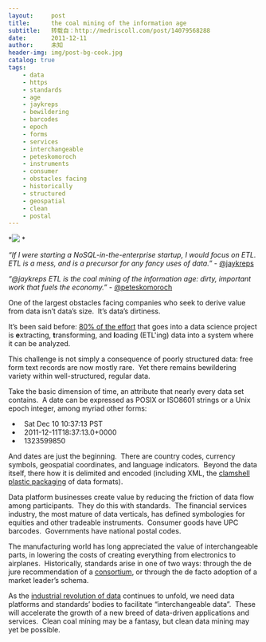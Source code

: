 ```yaml
---
layout:     post
title:      the coal mining of the information age
subtitle:   转载自：http://medriscoll.com/post/14079568288
date:       2011-12-11
author:     未知
header-img: img/post-bg-cook.jpg
catalog: true
tags:
    - data
    - https
    - standards
    - age
    - jaykreps
    - bewildering
    - barcodes
    - epoch
    - forms
    - services
    - interchangeable
    - peteskomoroch
    - instruments
    - consumer
    - obstacles facing
    - historically
    - structured
    - geospatial
    - clean
    - postal
---
```


*![](https://78.media.tumblr.com/1ead0b031e30ceb822b3680cf90d7226/tumblr_inline_n1sfpfGemI1qhkweo.jpg)
*

*“If I were starting a NoSQL-in-the-enterprise startup, I would focus on ETL. ETL is a mess, and is a precursor for any fancy uses of data.”* - [@jaykreps](https://twitter.com/#!/jaykreps/status/116519274146832385)

*“@jaykreps ETL is the coal mining of the information age: dirty, important work that fuels the economy.”* - [@peteskomoroch](https://twitter.com/#!/peteskomoroch/status/116527271153643520)

One of the largest obstacles facing companies who seek to derive value from data isn’t data’s size.  It’s data’s dirtiness.

It’s been said before: [80% of the effort](http://twitter.com/#!/jadler/status/141898071050162177) that goes into a data science project is **e**xtracting, **t**ransforming, and **l**oading (ETL'ing) data into a system where it can be analyzed.

This challenge is not simply a consequence of poorly structured data: free form text records are now mostly rare.  Yet there remains bewildering variety within well-structured, regular data.

Take the basic dimension of time, an attribute that nearly every data set contains.  A date can be expressed as POSIX or ISO8601 strings or a Unix epoch integer, among myriad other forms: 
-   Sat Dec 10 10:37:13 PST
-   2011-12-11T18:37:13.0+0000
-   1323599850

And dates are just the beginning.  There are country codes, currency symbols, geospatial coordinates, and language indicators.  Beyond the data itself, there how it is delimited and encoded (including XML, the [clamshell plastic packaging](https://t.umblr.com/redirect?z=http%3A%2F%2Fwww.dataspora.com%2F2009%2F08%2Fxml-and-big-data%2F&t=ODFjYTE5ZWU0YWMxMjgxY2Q3NzYzZjM0OTRmYmU4NDM1ZWU2Mjc0MCw4SnlMb3Bhbw%3D%3D&b=t%3A3o_BEoAnGUcLNS71OkCpqg&p=http%3A%2F%2Fmedriscoll.com%2Fpost%2F14079568288%2Fthe-coal-mining-of-the-information-age&m=1) of data formats).

Data platform businesses create value by reducing the friction of data flow among participants.  They do this with standards.  The financial services industry, the most mature of data verticals, has defined symbologies for equities and other tradeable instruments.  Consumer goods have UPC barcodes.  Governments have national postal codes.

The manufacturing world has long appreciated the value of interchangeable parts, in lowering the costs of creating everything from electronics to airplanes.  Historically, standards arise in one of two ways: through the de jure recommendation of a [consortium](https://t.umblr.com/redirect?z=http%3A%2F%2Fiso.org&t=MzJlZjI3NjY3ODY3ZDI2ODZmMGVmZjMzM2ExNzliOTMzNjY3Zjc5Niw4SnlMb3Bhbw%3D%3D&b=t%3A3o_BEoAnGUcLNS71OkCpqg&p=http%3A%2F%2Fmedriscoll.com%2Fpost%2F14079568288%2Fthe-coal-mining-of-the-information-age&m=1), or through the de facto adoption of a market leader’s schema.

As the [industrial revolution of data](https://t.umblr.com/redirect?z=http%3A%2F%2Fgigaom.com%2F2008%2F11%2F09%2Fmapreduce-leads-the-way-for-parallel-programming%2F&t=ZDIxOWU2YzQ0ZWE3N2U2NTVjZTNiZjNjNTk3YjUzOTczZTI4Mjc3Miw4SnlMb3Bhbw%3D%3D&b=t%3A3o_BEoAnGUcLNS71OkCpqg&p=http%3A%2F%2Fmedriscoll.com%2Fpost%2F14079568288%2Fthe-coal-mining-of-the-information-age&m=1) continues to unfold, we need data platforms and standards’ bodies to facilitate “interchangeable data”.  These will accelerate the growth of a new breed of data-driven applications and services.  Clean coal mining may be a fantasy, but clean data mining may yet be possible.
